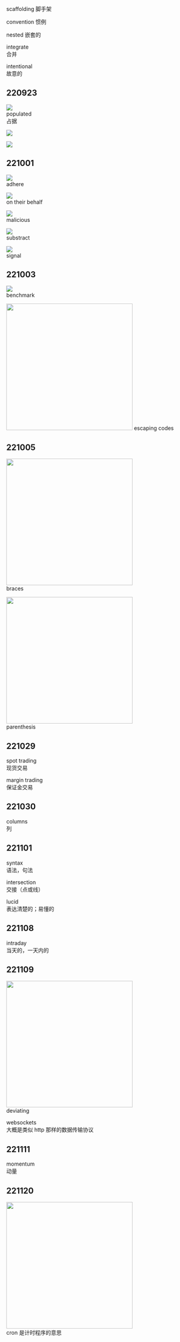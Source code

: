 scaffolding
脚手架

convention
惯例

nested
嵌套的

integrate  
合并

intentional  
故意的

## 220923

![](./img/2022-09-23-23-14-48.png)  
populated  
占据

![](./img/2022-09-23-23-20-41.png)

![](./img/2022-09-23-23-29-05.png)

## 221001

![](./img/2022-10-01-10-11-16.png)  
adhere

![](./img/2022-10-01-10-55-59.png)  
on their behalf

![](./img/2022-10-01-10-57-31.png)  
malicious

![](./img/2022-10-01-15-39-34.png)  
substract

![](./img/2022-10-01-16-09-02.png)  
signal

## 221003

![](./img/2022-10-03-10-15-37.png)  
benchmark

<img src='./img/2022-10-03-21-26-28.png' height=333px>      
escaping codes

## 221005

<img src='./img/2022-10-05-11-15-38.png' height=333px></img>  
braces

<img src='./img/2022-10-05-11-16-55.png' height=333px></img>  
parenthesis

## 221029

spot trading  
现货交易

margin trading  
保证金交易

## 221030

columns  
列

## 221101

syntax  
语法，句法

intersection  
交接（点或线）

lucid  
表达清楚的；易懂的

## 221108

intraday  
当天的，一天内的

## 221109

<img src='./img/2022-11-09-15-10-59.png' height=333px></img>  
deviating

websockets  
大概是类似 http 那样的数据传输协议

## 221111

momentum  
动量

## 221120

<img src='./img/2022-11-20-23-33-07.png' height=333px></img>  
cron 是计时程序的意思

